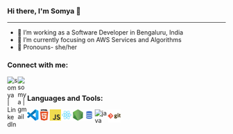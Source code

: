 ### Hi there, I'm Somya 👋

---

- 🌱 I’m working as a Software Developer in Bengaluru, India
- 🔭 I’m currently focusing on AWS Services and Algorithms
- 👧 Pronouns- she/her
### Connect with me:

[<img align="left" alt="somya | LinkedIn" width="24px" src="https://cdn2.iconfinder.com/data/icons/linkedin-ui-flat/48/LinkedIn_UI-03-1024.png" />][linkedin]
<a href="mailto:somyawork2806@gmail.com"> <img align="left" alt="somya | gmail" width="22px" src="https://cdn4.iconfinder.com/data/icons/social-media-logos-6/512/112-gmail_email_mail-1024.png" /> </a>

<br />

### Languages and Tools:

<img align="left" alt="Visual Studio Code" width="26px" src="https://raw.githubusercontent.com/github/explore/80688e429a7d4ef2fca1e82350fe8e3517d3494d/topics/visual-studio-code/visual-studio-code.png" />
<img align="left" alt="HTML5" width="26px" src="https://raw.githubusercontent.com/github/explore/80688e429a7d4ef2fca1e82350fe8e3517d3494d/topics/html/html.png" />
<img align="left" alt="JavaScript" width="26px" src="https://raw.githubusercontent.com/github/explore/80688e429a7d4ef2fca1e82350fe8e3517d3494d/topics/javascript/javascript.png" />
<img align="left" alt="React" width="26px" src="https://raw.githubusercontent.com/github/explore/80688e429a7d4ef2fca1e82350fe8e3517d3494d/topics/react/react.png" />
<img align="left" alt="Node.js" width="26px" src="https://raw.githubusercontent.com/github/explore/80688e429a7d4ef2fca1e82350fe8e3517d3494d/topics/nodejs/nodejs.png" />
<img align="left" alt="SQL" width="26px" src="https://raw.githubusercontent.com/github/explore/80688e429a7d4ef2fca1e82350fe8e3517d3494d/topics/sql/sql.png" />
<img align="left" alt="java" width="30px" src="https://1000logos.net/wp-content/uploads/2020/09/Java-Logo.png" />
<img align="left" alt="Git" width="30px" src="https://raw.githubusercontent.com/github/explore/80688e429a7d4ef2fca1e82350fe8e3517d3494d/topics/git/git.png" />

<br />
<br />




[linkedin]: https://www.linkedin.com/in/somya-sharma-